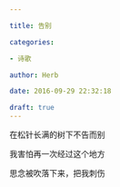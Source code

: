 ```yaml
---

title: 告别

categories:

- 诗歌

author: Herb

date: 2016-09-29 22:32:18

draft: true
---
```


在松针长满的树下不告而别

我害怕再一次经过这个地方

思念被吹落下来，把我刺伤